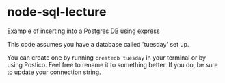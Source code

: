 # node-sql-lecture
Example of inserting into a Postgres DB using express

This code assumes you have a database called 'tuesday' set up.

You can create one by running `createdb tuesday` in your terminal or by using Postico. Feel free to rename it to something better. If you do, be sure to update your connection string.
